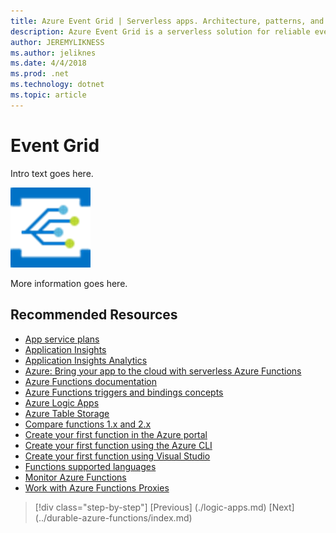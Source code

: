 ```yaml
---
title: Azure Event Grid | Serverless apps. Architecture, patterns, and Azure implementation.
description: Azure Event Grid is a serverless solution for reliable event delivery and routing at massive scale on a pay-per-event model.
author: JEREMYLIKNESS
ms.author: jeliknes
ms.date: 4/4/2018
ms.prod: .net
ms.technology: dotnet
ms.topic: article
---
```

# Event Grid

Intro text goes here.

![Event Grid logo](./media/event-grid/event-grid-logo.png)

More information goes here.

## Recommended Resources

* [App service plans](/azure/app-service/azure-web-sites-web-hosting-plans-in-depth-overview)
* [Application Insights](/azure/application-insights)
* [Application Insights Analytics](/azure/application-insights/app-insights-analytics)
* [Azure: Bring your app to the cloud with serverless Azure Functions](https://channel9.msdn.com/events/Connect/2017/E102)
* [Azure Functions documentation](/azure/azure-functions)
* [Azure Functions triggers and bindings concepts](/azure/azure-functions/functions-triggers-bindings)
* [Azure Logic Apps](/azure/logic-apps) 
* [Azure Table Storage](/azure/cosmos-db/table-storage-overview)
* [Compare functions 1.x and 2.x](/azure/azure-functions/functions-versions)
* [Create your first function in the Azure portal](/azure/azure-functions/functions-create-first-azure-function)
* [Create your first function using the Azure CLI](/azure/azure-functions/functions-create-first-azure-function-azure-cli)
* [Create your first function using Visual Studio](/azure/azure-functions/functions-create-your-first-function-visual-studio)
* [Functions supported languages](/azure/azure-functions/supported-languages)
* [Monitor Azure Functions](/azure/azure-functions/functions-monitoring)
* [Work with Azure Functions Proxies](/azure/azure-functions/functions-proxies)

>[!div class="step-by-step"]
[Previous] (./logic-apps.md)
[Next] (../durable-azure-functions/index.md)